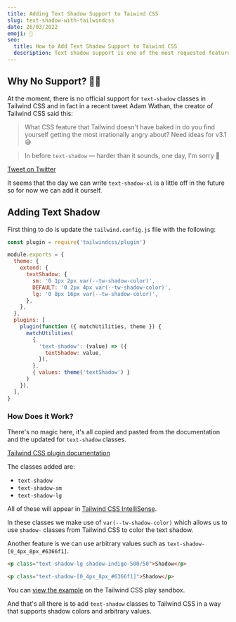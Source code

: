 ```yaml
---
title: Adding Text Shadow Support to Taiwind CSS
slug: text-shadow-with-tailwindcss
date: 26/03/2022
emoji: 👤
seo:
  title: How to Add Text Shadow Support to Taiwind CSS
  description: Text shadow support is one of the most requested features to be added in Tailwind CSS, but did you know it's easy to add it yourself?
---
```


## Why No Support? 🤷‍♂️

At the moment, there is no official support for `text-shadow` classes in Tailwind CSS and in fact in a recent tweet Adam Wathan, the creator of Tailwind CSS said this:

> What CSS feature that Tailwind doesn't have baked in do you find yourself getting the most irrationally angry about? Need ideas for v3.1 😅

> In before `text-shadow` — harder than it sounds, one day, I'm sorry 👀

[Tweet on Twitter](https://twitter.com/adamwathan/status/1507431966412611591?s=20&t=augWHUcu8eIqNRWNCAAn9Q)

It seems that the day we can write `text-shadow-xl` is a little off in the future so for now we can add it ourself.

## Adding Text Shadow

First thing to do is update the `tailwind.config.js` file with the following:

```js
const plugin = require('tailwindcss/plugin')

module.exports = {
  theme: {
    extend: {
      textShadow: {
        sm: '0 1px 2px var(--tw-shadow-color)',
        DEFAULT: '0 2px 4px var(--tw-shadow-color)',
        lg: '0 8px 16px var(--tw-shadow-color)',
      },
    },
  },
  plugins: [
    plugin(function ({ matchUtilities, theme }) {
      matchUtilities(
        {
          'text-shadow': (value) => ({
            textShadow: value,
          }),
        },
        { values: theme('textShadow') }
      )
    }),
  ],
}
```

### How Does it Work?

There's no magic here, it's all copied and pasted from the documentation and the updated for `text-shadow` classes.

[Tailwind CSS plugin documentation](https://tailwindcss.com/docs/plugins#adding-utilities)

The classes added are:

- `text-shadow`
- `text-shadow-sm`
- `text-shadow-lg`

All of these will appear in [Tailwind CSS IntelliSense](https://tailwindcss.com/docs/editor-setup#intelli-sense-for-vs-code).

In these classes we make use of `var(--tw-shadow-color)` which allows us to use `shadow-` classes from Tailwind CSS to color the text shadow.

Another feature is we can use arbitrary values such as `text-shadow-[0_4px_8px_#6366f1]`.

```html
<p class="text-shadow-lg shadow-indigo-500/50">Shadow</p>

<p class="text-shadow-[0_4px_8px_#6366f1]">Shadow</p>
```

You can [view the example](https://play.tailwindcss.com/wJi9jhaOyb) on the Tailwind CSS play sandbox.

And that's all there is to add `text-shadow` classes to Tailwind CSS in a way that supports shadow colors and arbitrary values.
